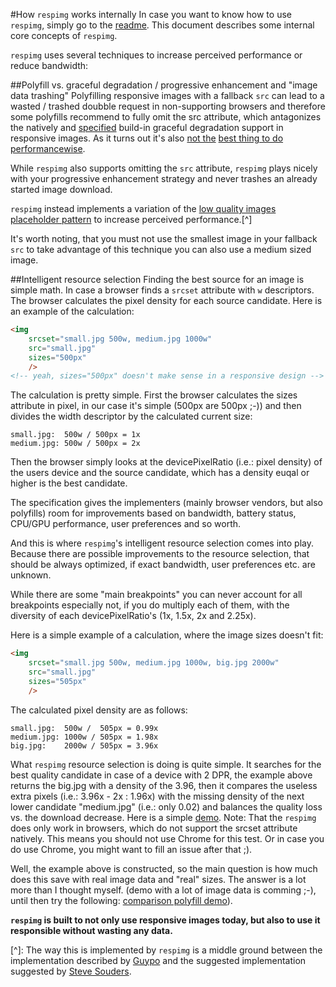 #How ``respimg`` works internally
In case you want to know how to use ``respimg``, simply go to the [readme](readme.md). This document describes some internal core concepts of ``respimg``.

``respimg`` uses several techniques to increase perceived performance or reduce bandwidth:

##Polyfill vs. graceful degradation / progressive enhancement and "image data trashing"
Polyfilling responsive images with a fallback ``src`` can lead to a wasted / trashed doubble request in non-supporting browsers and therefore some polyfills recommend to fully omit the src attribute, which antagonizes the natively and [specified](https://html.spec.whatwg.org/multipage/embedded-content.html#the-img-element:attr-img-src-2) build-in graceful degradation support in responsive images. As it turns out it's also [not the](http://lists.w3.org/Archives/Public/public-respimg/2014Sep/0028.html) [best thing to do](https://twitter.com/grigs/status/327429827726561280) [performancewise](http://www.stevesouders.com/blog/2013/04/26/i/).

While ``respimg`` also supports omitting the ``src`` attribute, ``respimg`` plays nicely with your progressive enhancement strategy and never trashes an already started image download.

``respimg`` instead implements a variation of the [low quality images placeholder pattern](http://www.guypo.com/feo/introducing-lqip-low-quality-image-placeholders/) to increase perceived performance.[^]

It's worth noting, that you must not use the smallest image in your fallback ``src`` to take advantage of this technique you can also use a medium sized image.

##Intelligent resource selection
Finding the best source for an image is simple math. In case a browser finds a ``srcset`` attribute with ``w`` descriptors. The browser calculates the pixel density for each source candidate. Here is an example of the calculation:

```html
<img 
	srcset="small.jpg 500w, medium.jpg 1000w"
    src="small.jpg"
    sizes="500px"
    />
<!-- yeah, sizes="500px" doesn't make sense in a responsive design -->
```

The calculation is pretty simple. First the browser calculates the sizes attribute in pixel, in our case it's simple (500px are 500px ;-)) and then divides the width descriptor by the calculated current size:

```
small.jpg:  500w / 500px = 1x
medium.jpg: 500w / 500px = 2x
```

Then the browser simply looks at the devicePixelRatio (i.e.: pixel density) of the users device and the source candidate, which has a density euqal or higher is the best candidate.

The specification gives the implementers (mainly browser vendors, but also polyfills) room for improvements based on bandwidth, battery status, CPU/GPU performance, user preferences and so worth.

And this is where ``respimg``'s intelligent resource selection comes into play. Because there are possible improvements to the resource selection, that should be always optimized, if exact bandwidth, user preferences etc. are unknown.

While there are some "main breakpoints" you can never account for all breakpoints especially not, if you do multiply each of them, with the diversity of each devicePixelRatio's (1x, 1.5x, 2x and 2.25x).

Here is a simple example of a calculation, where the image sizes doesn't fit:

```html
<img 
	srcset="small.jpg 500w, medium.jpg 1000w, big.jpg 2000w"
    src="small.jpg"
    sizes="505px"
    />
```

The calculated pixel density are as follows:

```
small.jpg:  500w /  505px = 0.99x
medium.jpg: 1000w / 505px = 1.98x
big.jpg:    2000w / 505px = 3.96x
```

What ``respimg`` resource selection is doing is quite simple. It searches for the best quality candidate in case of a device with 2 DPR, the example above returns the big.jpg with a density of the 3.96, then it compares the useless extra pixels (i.e.: 3.96x - 2x : 1.96x) with the missing density of the next lower candidate "medium.jpg" (i.e.: only 0.02) and balances the quality loss vs. the download decrease. Here is a simple [demo](http://codepen.io/aFarkas/full/tplJE/). Note: That the ``respimg`` does only work in browsers, which do not support the srcset attribute natively. This means you should not use Chrome for this test. Or in case you do use Chrome, you might want to fill an issue after that ;).

Well, the example above is constructed, so the main question is how much does this save with real image data and "real" sizes. The answer is a lot more than I thought myself. (demo with a lot of image data is comming ;-), until then try the following: [comparison polyfill demo](http://afarkas.github.io/responsive-image-race/)).

**``respimg`` is built to not only use responsive images today, but also to use it responsible without wasting any data.**






[^]: The way this is implemented by ``respimg`` is a middle ground between the implementation described by [Guypo](http://www.guypo.com/feo/introducing-lqip-low-quality-image-placeholders/) and the suggested implementation suggested by [Steve Souders](http://www.guypo.com/feo/introducing-lqip-low-quality-image-placeholders/#post-850994943).